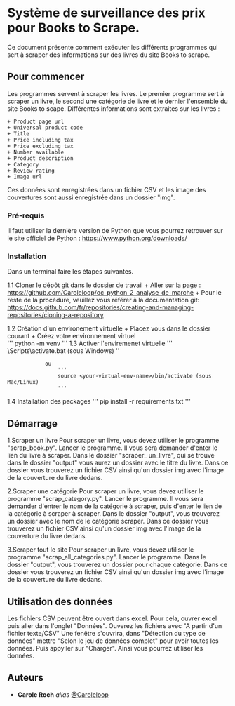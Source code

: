 # Système de surveillance des prix pour Books to Scrape.


Ce document présente comment exécuter les différents programmes qui sert à scraper des informations sur des livres du site Books to scrape.


## Pour commencer

Les programmes servent à scraper les livres. Le premier programme sert à scraper un livre, le second une catégorie de livre et le dernier l'ensemble du site Books to scape. Différentes informations sont extraites sur les livres : 

    + Product page url
    + Universal product code
    + Title
    + Price including tax
    + Price excluding tax
    + Number available
    + Product description
    + Category
    + Review rating
    + Image url

Ces données sont enregistrées dans un fichier CSV et les image des couvertures sont aussi enregistrée dans un dossier "img".


### Pré-requis

Il faut utiliser la dernière version de Python que vous pourrez retrouver sur le site officiel de Python : https://www.python.org/downloads/


### Installation

Dans un terminal faire les étapes suivantes.

1.1 Cloner le dépôt git dans le dossier de travail
       + Aller sur la page : https://github.com/Caroleloop/oc_python_2_analyse_de_marche
       + Pour le reste de la procédure, veuillez vous référer à la documentation git: https://docs.github.com/fr/repositories/creating-and-managing-repositories/cloning-a-repository

1.2 Création d'un environement virtuelle
        + Placez vous dans le dossier courant
        + Créez votre environnement virtuel  
                    '''
                    python -m venv <your-virtual-env-name>
                    '''
1.3 Activer l'enviremenet virtuelle
                    '''
                    <your-virtual-env-name>\Scripts\activate.bat (sous Windows)
                    ''

                ou 
                    '''
                    source <your-virtual-env-name>/bin/activate (sous Mac/Linux)
                    '''
1.4 Installation des packages
                    '''
                    pip install -r requirements.txt
                    '''


## Démarrage

1.Scraper un livre
    Pour scraper un livre, vous devez utiliser le programme "scrap_book.py".
    Lancer le programme.
    Il vous sera demander d'enter le lien du livre à scraper.
    Dans le dossier "scraper_ un_livre", qui se trouve dans le dossier "output" vous aurez un dossier avec le titre du livre. 
    Dans ce dossier vous trouverez un fichier CSV ainsi qu'un dossier img avec l'image de la couverture du livre dedans.

2.Scraper une catégorie
    Pour scraper un livre, vous devez utiliser le programme "scrap_category.py".
    Lancer le programme.
    Il vous sera demander d'entrer le nom de la catégorie à scraper, puis d'enter le lien de la catégorie à scraper à scraper.
    Dans le dossier "output", vous trouverez un dossier avec le nom de le catégorie scraper. 
    Dans ce dossier vous trouverez un fichier CSV ainsi qu'un dossier img avec l'image de la couverture du livre dedans.

3.Scraper tout le site
    Pour scraper un livre, vous devez utiliser le programme "scrap_all_categories.py".
    Lancer le programme.
    Dans le dossier "output", vous trouverez un dossier pour chaque catégorie. 
    Dans ce dossier vous trouverez un fichier CSV ainsi qu'un dossier img avec l'image de la couverture du livre dedans.

## Utilisation des données

Les fichiers CSV peuvent être ouvert dans excel.
Pour cela, ouvrer excel puis aller dans l'onglet "Données". 
Ouverez les fichiers avec "A partir d'un fichier texte/CSV"
Une fenêtre s'ouvrira, dans "Détection du type de données" mettre "Selon le jeu de données complet" pour avoir toutes les données.
Puis appyller sur "Charger".
Ainsi vous pourrez utiliser les données.

## Auteurs

* **Carole Roch** _alias_ [@Caroleloop](https://github.com/Caroleloop)



